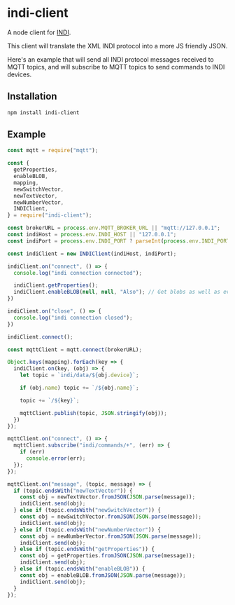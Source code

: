 # indi-client

A node client for [INDI](https://indilib.org/).

This client will translate the XML INDI protocol into a more JS friendly JSON.

Here's an example that will send all INDI protocol messages received to MQTT topics,
and will subscribe to MQTT topics to send commands to INDI devices.

## Installation

```bash
npm install indi-client
```

## Example

```js
const mqtt = require("mqtt");

const {
  getProperties,
  enableBLOB,
  mapping,
  newSwitchVector,
  newTextVector,
  newNumberVector,
  INDIClient,
} = require("indi-client");

const brokerURL = process.env.MQTT_BROKER_URL || "mqtt://127.0.0.1";
const indiHost = process.env.INDI_HOST || "127.0.0.1";
const indiPort = process.env.INDI_PORT ? parseInt(process.env.INDI_PORT) : 7624;

const indiClient = new INDIClient(indiHost, indiPort);

indiClient.on("connect", () => {
  console.log("indi connection connected");

  indiClient.getProperties();
  indiClient.enableBLOB(null, null, "Also"); // Get blobs as well as everything else.
})

indiClient.on("close", () => {
  console.log("indi connection closed");
})

indiClient.connect();

const mqttClient = mqtt.connect(brokerURL);

Object.keys(mapping).forEach(key => {
  indiClient.on(key, (obj) => {
    let topic = `indi/data/${obj.device}`;

    if (obj.name) topic += `/${obj.name}`;

    topic += `/${key}`;

    mqttClient.publish(topic, JSON.stringify(obj));
  })
});

mqttClient.on("connect", () => {
  mqttClient.subscribe("indi/commands/+", (err) => {
    if (err)
      console.error(err);
  });
});

mqttClient.on("message", (topic, message) => {
  if (topic.endsWith("newTextVector")) {
    const obj = newTextVector.fromJSON(JSON.parse(message));
    indiClient.send(obj);
  } else if (topic.endsWith("newSwitchVector")) {
    const obj = newSwitchVector.fromJSON(JSON.parse(message));
    indiClient.send(obj);
  } else if (topic.endsWith("newNumberVector")) {
    const obj = newNumberVector.fromJSON(JSON.parse(message));
    indiClient.send(obj);
  } else if (topic.endsWith("getProperties")) {
    const obj = getProperties.fromJSON(JSON.parse(message));
    indiClient.send(obj);
  } else if (topic.endsWith("enableBLOB")) {
    const obj = enableBLOB.fromJSON(JSON.parse(message));
    indiClient.send(obj);
  }
});
```
